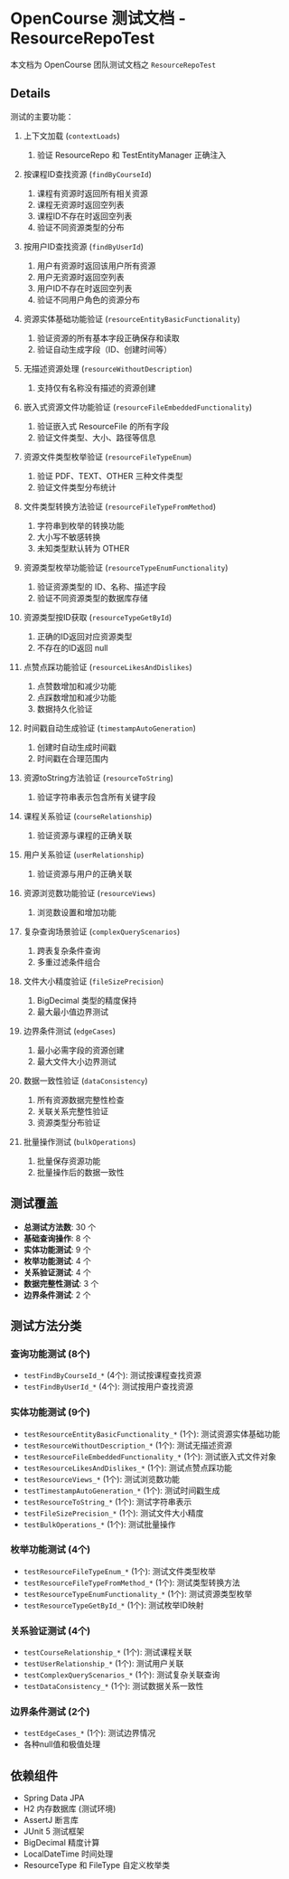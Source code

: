 # OpenCourse 测试文档 - ResourceRepoTest

本文档为 OpenCourse 团队测试文档之 `ResourceRepoTest`

## Details

测试的主要功能：

1. 上下文加载 (`contextLoads`)
   1. 验证 ResourceRepo 和 TestEntityManager 正确注入

2. 按课程ID查找资源 (`findByCourseId`)
   1. 课程有资源时返回所有相关资源
   2. 课程无资源时返回空列表
   3. 课程ID不存在时返回空列表
   4. 验证不同资源类型的分布

3. 按用户ID查找资源 (`findByUserId`)
   1. 用户有资源时返回该用户所有资源
   2. 用户无资源时返回空列表
   3. 用户ID不存在时返回空列表
   4. 验证不同用户角色的资源分布

4. 资源实体基础功能验证 (`resourceEntityBasicFunctionality`)
   1. 验证资源的所有基本字段正确保存和读取
   2. 验证自动生成字段（ID、创建时间等）

5. 无描述资源处理 (`resourceWithoutDescription`)
   1. 支持仅有名称没有描述的资源创建

6. 嵌入式资源文件功能验证 (`resourceFileEmbeddedFunctionality`)
   1. 验证嵌入式 ResourceFile 的所有字段
   2. 验证文件类型、大小、路径等信息

7. 资源文件类型枚举验证 (`resourceFileTypeEnum`)
   1. 验证 PDF、TEXT、OTHER 三种文件类型
   2. 验证文件类型分布统计

8. 文件类型转换方法验证 (`resourceFileTypeFromMethod`)
   1. 字符串到枚举的转换功能
   2. 大小写不敏感转换
   3. 未知类型默认转为 OTHER

9. 资源类型枚举功能验证 (`resourceTypeEnumFunctionality`)
   1. 验证资源类型的 ID、名称、描述字段
   2. 验证不同资源类型的数据库存储

10. 资源类型按ID获取 (`resourceTypeGetById`)
    1. 正确的ID返回对应资源类型
    2. 不存在的ID返回 null

11. 点赞点踩功能验证 (`resourceLikesAndDislikes`)
    1. 点赞数增加和减少功能
    2. 点踩数增加和减少功能
    3. 数据持久化验证

12. 时间戳自动生成验证 (`timestampAutoGeneration`)
    1. 创建时自动生成时间戳
    2. 时间戳在合理范围内

13. 资源toString方法验证 (`resourceToString`)
    1. 验证字符串表示包含所有关键字段

14. 课程关系验证 (`courseRelationship`)
    1. 验证资源与课程的正确关联

15. 用户关系验证 (`userRelationship`)
    1. 验证资源与用户的正确关联

16. 资源浏览数功能验证 (`resourceViews`)
    1. 浏览数设置和增加功能

17. 复杂查询场景验证 (`complexQueryScenarios`)
    1. 跨表复杂条件查询
    2. 多重过滤条件组合

18. 文件大小精度验证 (`fileSizePrecision`)
    1. BigDecimal 类型的精度保持
    2. 最大最小值边界测试

19. 边界条件测试 (`edgeCases`)
    1. 最小必需字段的资源创建
    2. 最大文件大小边界测试

20. 数据一致性验证 (`dataConsistency`)
    1. 所有资源数据完整性检查
    2. 关联关系完整性验证
    3. 资源类型分布验证

21. 批量操作测试 (`bulkOperations`)
    1. 批量保存资源功能
    2. 批量操作后的数据一致性

## 测试覆盖

- **总测试方法数**: 30 个
- **基础查询操作**: 8 个
- **实体功能测试**: 9 个
- **枚举功能测试**: 4 个
- **关系验证测试**: 4 个
- **数据完整性测试**: 3 个
- **边界条件测试**: 2 个

## 测试方法分类

### 查询功能测试 (8个)
- `testFindByCourseId_*` (4个): 测试按课程查找资源
- `testFindByUserId_*` (4个): 测试按用户查找资源

### 实体功能测试 (9个)
- `testResourceEntityBasicFunctionality_*` (1个): 测试资源实体基础功能
- `testResourceWithoutDescription_*` (1个): 测试无描述资源
- `testResourceFileEmbeddedFunctionality_*` (1个): 测试嵌入式文件对象
- `testResourceLikesAndDislikes_*` (1个): 测试点赞点踩功能
- `testResourceViews_*` (1个): 测试浏览数功能
- `testTimestampAutoGeneration_*` (1个): 测试时间戳生成
- `testResourceToString_*` (1个): 测试字符串表示
- `testFileSizePrecision_*` (1个): 测试文件大小精度
- `testBulkOperations_*` (1个): 测试批量操作

### 枚举功能测试 (4个)
- `testResourceFileTypeEnum_*` (1个): 测试文件类型枚举
- `testResourceFileTypeFromMethod_*` (1个): 测试类型转换方法
- `testResourceTypeEnumFunctionality_*` (1个): 测试资源类型枚举
- `testResourceTypeGetById_*` (1个): 测试枚举ID映射

### 关系验证测试 (4个)
- `testCourseRelationship_*` (1个): 测试课程关联
- `testUserRelationship_*` (1个): 测试用户关联
- `testComplexQueryScenarios_*` (1个): 测试复杂关联查询
- `testDataConsistency_*` (1个): 测试数据关系一致性

### 边界条件测试 (2个)
- `testEdgeCases_*` (1个): 测试边界情况
- 各种null值和极值处理

## 依赖组件

- Spring Data JPA
- H2 内存数据库 (测试环境)
- AssertJ 断言库
- JUnit 5 测试框架
- BigDecimal 精度计算
- LocalDateTime 时间处理
- ResourceType 和 FileType 自定义枚举类
